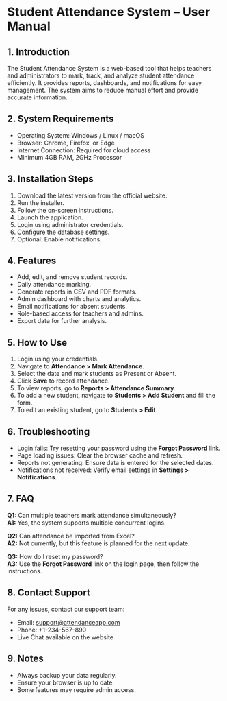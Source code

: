 # Student Attendance System – User Manual

## 1. Introduction
The Student Attendance System is a web-based tool that helps teachers and administrators to mark, track, and analyze student attendance efficiently. It provides reports, dashboards, and notifications for easy management. The system aims to reduce manual effort and provide accurate information.

## 2. System Requirements
- Operating System: Windows / Linux / macOS
- Browser: Chrome, Firefox, or Edge
- Internet Connection: Required for cloud access
- Minimum 4GB RAM, 2GHz Processor

## 3. Installation Steps
1. Download the latest version from the official website.
2. Run the installer.
3. Follow the on-screen instructions.
4. Launch the application.
5. Login using administrator credentials.
6. Configure the database settings.
7. Optional: Enable notifications.

## 4. Features
- Add, edit, and remove student records.
- Daily attendance marking.
- Generate reports in CSV and PDF formats.
- Admin dashboard with charts and analytics.
- Email notifications for absent students.
- Role-based access for teachers and admins.
- Export data for further analysis.

## 5. How to Use
1. Login using your credentials.
2. Navigate to **Attendance > Mark Attendance**.
3. Select the date and mark students as Present or Absent.
4. Click **Save** to record attendance.
5. To view reports, go to **Reports > Attendance Summary**.
6. To add a new student, navigate to **Students > Add Student** and fill the form.
7. To edit an existing student, go to **Students > Edit**.

## 6. Troubleshooting
- Login fails: Try resetting your password using the **Forgot Password** link.
- Page loading issues: Clear the browser cache and refresh.
- Reports not generating: Ensure data is entered for the selected dates.
- Notifications not received: Verify email settings in **Settings > Notifications**.

## 7. FAQ
**Q1:** Can multiple teachers mark attendance simultaneously?  
**A1:** Yes, the system supports multiple concurrent logins.

**Q2:** Can attendance be imported from Excel?  
**A2:** Not currently, but this feature is planned for the next update.

**Q3:** How do I reset my password?  
**A3:** Use the **Forgot Password** link on the login page, then follow the instructions.

## 8. Contact Support
For any issues, contact our support team:
- Email: support@attendanceapp.com
- Phone: +1-234-567-890
- Live Chat available on the website

## 9. Notes
- Always backup your data regularly.
- Ensure your browser is up to date.
- Some features may require admin access.
